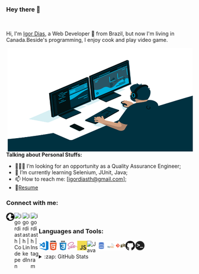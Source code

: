 ### Hey there 👋

<br />

Hi, I'm [Igor Dias](https://igordiasth.dev/), a Web Developer 🚀 from Brazil, but now I'm living in Canada.Beside's programming, I enjoy cook and play video game.

  <img align="right" alt="GIF" src="https://github.com/Igorth/Igorth/blob/master/code.gif" width="500" height="280" />
  
**Talking about Personal Stuffs:**

- 👨🏽‍💻 I’m looking for an opportunity as a Quality Assurance Engineer;
- 🌱 I’m currently learning Selenium, JUnit, Java;
- 📫 How to reach me: [igordiasth@gmail.com];
- 📝[Resume](https://drive.google.com/file/d/1ClgHG8TijP7GOGKwkf6LSwQpFqah3UbD/view)

### Connect with me:

[<img align="left" alt="igordiasth.dev" width="22px" src="https://raw.githubusercontent.com/iconic/open-iconic/master/svg/globe.svg" />][website]
[<img align="left" alt="igordiasth | Codepen" width="22px" src="https://cdn.jsdelivr.net/npm/simple-icons@v3/icons/codepen.svg" />][codepen]
[<img align="left" alt="igordiasth | LinkedIn" width="22px" src="https://cdn.jsdelivr.net/npm/simple-icons@v3/icons/linkedin.svg" />][linkedin]
[<img align="left" alt="igordiasth | Instagram" width="22px" src="https://cdn.jsdelivr.net/npm/simple-icons@v3/icons/instagram.svg" />][instagram]

<br />

### Languages and Tools:

<img align="left" alt="Visual Studio Code" width="26px" src="https://raw.githubusercontent.com/github/explore/80688e429a7d4ef2fca1e82350fe8e3517d3494d/topics/visual-studio-code/visual-studio-code.png" />
<img align="left" alt="HTML5" width="26px" src="https://raw.githubusercontent.com/github/explore/80688e429a7d4ef2fca1e82350fe8e3517d3494d/topics/html/html.png" />
<img align="left" alt="CSS3" width="26px" src="https://raw.githubusercontent.com/github/explore/80688e429a7d4ef2fca1e82350fe8e3517d3494d/topics/css/css.png" />
<img align="left" alt="Sass" width="26px" src="https://raw.githubusercontent.com/github/explore/80688e429a7d4ef2fca1e82350fe8e3517d3494d/topics/sass/sass.png" />
<img align="left" alt="JavaScript" width="26px" src="https://raw.githubusercontent.com/github/explore/80688e429a7d4ef2fca1e82350fe8e3517d3494d/topics/javascript/javascript.png" />
<img align="left" alt="Java" width="26px" src="https://raw.githubusercontent.com/jmnote/z-icons/master/svg/java.svg" />
<img align="left" alt="SQL" width="26px" src="https://raw.githubusercontent.com/github/explore/80688e429a7d4ef2fca1e82350fe8e3517d3494d/topics/sql/sql.png" />
<img align="left" alt="MySQL" width="26px" src="https://raw.githubusercontent.com/github/explore/80688e429a7d4ef2fca1e82350fe8e3517d3494d/topics/mysql/mysql.png" />
<img align="left" alt="Git" width="26px" src="https://raw.githubusercontent.com/github/explore/80688e429a7d4ef2fca1e82350fe8e3517d3494d/topics/git/git.png" />
<img align="left" alt="GitHub" width="26px" src="https://raw.githubusercontent.com/github/explore/78df643247d429f6cc873026c0622819ad797942/topics/github/github.png" />
<img align="left" alt="Terminal" width="26px" src="https://raw.githubusercontent.com/github/explore/80688e429a7d4ef2fca1e82350fe8e3517d3494d/topics/terminal/terminal.png" />

<br />
<br />
<details>
  <summary>:zap: GitHub Stats</summary>
  <img align:"left" alt="Igorth's Github Stats" src="https://github-readme-stats.igorth.vercel.app/api?username=Igorth&show_icons=true&hide_border=true" /> 

</details>

[website]: https://igordiasth.dev
[instagram]: https://instagram.com/uaiboraviajar
[linkedin]: https://linkedin.com/in/igordiasth
[codepen]: https://codepen.io/igordiasth

